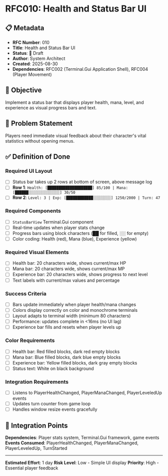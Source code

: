 # RFC010: Health and Status Bar UI

## 📋 Metadata
- **RFC Number**: 010
- **Title**: Health and Status Bar UI
- **Status**: 📝 Draft
- **Author**: System Architect
- **Created**: 2025-08-30
- **Dependencies**: RFC002 (Terminal.Gui Application Shell), RFC004 (Player Movement)

## 🎯 Objective

Implement a status bar that displays player health, mana, level, and experience as visual progress bars and text.

## 📖 Problem Statement

Players need immediate visual feedback about their character's vital statistics without opening menus.

## ✅ Definition of Done

### **Required UI Layout**
- [ ] Status bar takes up 2 rows at bottom of screen, above message log
- [ ] **Row 1**: `Health: [████████████████████] 85/100 | Mana: [██████░░░░░░░░░░░░░░] 30/50`
- [ ] **Row 2**: `Level: 3 | Exp: [████████████░░░░░░░░] 1250/2000 | Turn: 47`

### **Required Components**
- [ ] `StatusBarView` Terminal.Gui component
- [ ] Real-time updates when player stats change
- [ ] Progress bars using block characters (██ for filled, ░░ for empty)
- [ ] Color coding: Health (red), Mana (blue), Experience (yellow)

### **Required Visual Elements**
- [ ] Health bar: 20 characters wide, shows current/max HP
- [ ] Mana bar: 20 characters wide, shows current/max MP  
- [ ] Experience bar: 20 characters wide, shows progress to next level
- [ ] Text labels with current/max values and percentage

### **Success Criteria**
- [ ] Bars update immediately when player health/mana changes
- [ ] Colors display correctly on color and monochrome terminals
- [ ] Layout adapts to terminal width (minimum 80 characters)
- [ ] Performance: updates complete in <16ms (no UI lag)
- [ ] Experience bar fills and resets when player levels up

### **Color Requirements**
- [ ] Health bar: Red filled blocks, dark red empty blocks
- [ ] Mana bar: Blue filled blocks, dark blue empty blocks
- [ ] Experience bar: Yellow filled blocks, dark gray empty blocks
- [ ] Status text: White on black background

### **Integration Requirements**
- [ ] Listens to PlayerHealthChanged, PlayerManaChanged, PlayerLeveledUp events
- [ ] Updates turn counter from game loop
- [ ] Handles window resize events gracefully

## 🔗 Integration Points

**Dependencies**: Player stats system, Terminal.Gui framework, game events
**Events Consumed**: PlayerHealthChanged, PlayerManaChanged, PlayerLeveledUp, TurnStarted

---

**Estimated Effort**: 1 day
**Risk Level**: Low - Simple UI display
**Priority**: High - Essential player feedback